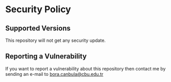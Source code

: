 # Security Policy

## Supported Versions

This repository will not get any security update.

## Reporting a Vulnerability

If you want to report a vulnerability about this repository then contact me by sending an e-mail to bora.canbula@cbu.edu.tr

